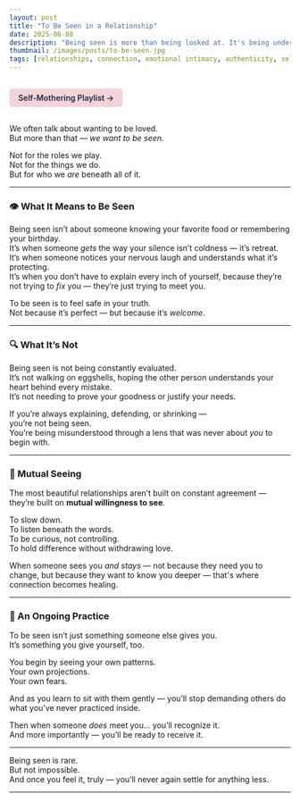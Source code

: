 ```yaml
---
layout: post
title: "To Be Seen in a Relationship"
date: 2025-06-08
description: "Being seen is more than being looked at. It's being understood, felt, and accepted — even in the parts of ourselves we've learned to hide."
thumbnail: /images/posts/to-be-seen.jpg
tags: [relationships, connection, emotional intimacy, authenticity, self-worth]
---
```


<a href="https://music.youtube.com/playlist?list=PLuO5E1rh5RqIzePJeOjdXo62gwnYJ748_&si=NvtF0mzI9Sx2IoPu&shuffle=1" 
   target="_blank" 
   class="back-button"
   style="display:inline-block; margin: 1rem auto; background-color: #F4D3D8; color: #1A2D41; padding: 0.5rem 1rem; border-radius: 6px; font-weight: 600; text-decoration: none;">
  Self‑Mothering Playlist →
</a>

We often talk about wanting to be loved.  
But more than that — *we want to be seen.*

Not for the roles we play.  
Not for the things we do.  
But for who we *are* beneath all of it.

---

### 👁 What It Means to Be Seen

Being seen isn’t about someone knowing your favorite food or remembering your birthday.  
It’s when someone *gets* the way your silence isn’t coldness — it’s retreat.  
It’s when someone notices your nervous laugh and understands what it’s protecting.  
It’s when you don’t have to explain every inch of yourself, because they’re not trying to *fix* you — they’re just trying to meet you.

To be seen is to feel safe in your truth.  
Not because it’s perfect — but because it’s *welcome*.

---

### 🔍 What It’s Not

Being seen is not being constantly evaluated.  
It’s not walking on eggshells, hoping the other person understands your heart behind every mistake.  
It’s not needing to prove your goodness or justify your needs.

If you’re always explaining, defending, or shrinking —  
you’re not being seen.  
You’re being misunderstood through a lens that was never about *you* to begin with.

---

### 🤝 Mutual Seeing

The most beautiful relationships aren’t built on constant agreement — they’re built on **mutual willingness to see**.

To slow down.  
To listen beneath the words.  
To be curious, not controlling.  
To hold difference without withdrawing love.

When someone sees you *and stays* — not because they need you to change, but because they want to know you deeper — that's where connection becomes healing.

---

### 🌱 An Ongoing Practice

To be seen isn’t just something someone else gives you.  
It’s something you give yourself, too.

You begin by seeing your own patterns.  
Your own projections.  
Your own fears.

And as you learn to sit with them gently — you’ll stop demanding others do what you’ve never practiced inside.

Then when someone *does* meet you… you’ll recognize it.  
And more importantly — you’ll be ready to receive it.

---

Being seen is rare.  
But not impossible.  
And once you feel it, truly — you’ll never again settle for anything less.


---